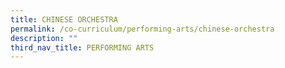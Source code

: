 ```yaml
---
title: CHINESE ORCHESTRA
permalink: /co-curriculum/performing-arts/chinese-orchestra
description: ""
third_nav_title: PERFORMING ARTS
---
```

